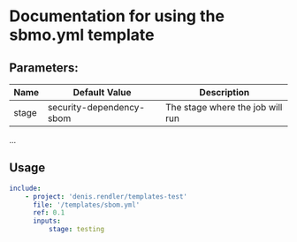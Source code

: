 # Documentation for using the sbmo.yml template

## Parameters:

|Name| Default Value| Description |
|-|-|-|
|stage| security-dependency-sbom | The stage where the job will run| 
...


## Usage

```yaml
include:
	- project: 'denis.rendler/templates-test'
	  file: '/templates/sbom.yml'
	  ref: 0.1
	  inputs:
		  stage: testing
```